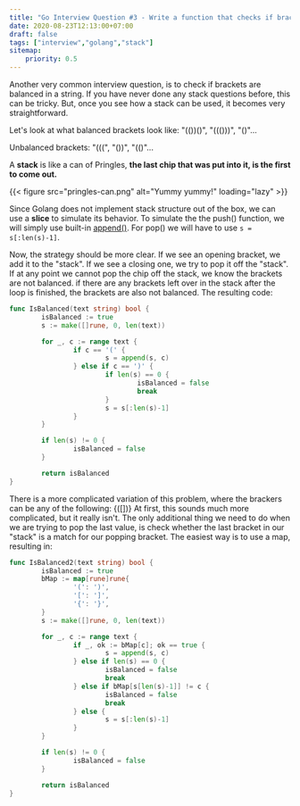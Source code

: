 ```yaml
---
title: "Go Interview Question #3 - Write a function that checks if brackets are balanced"
date: 2020-08-23T12:13:00+07:00
draft: false
tags: ["interview","golang","stack"]
sitemap: 
    priority: 0.5
---
```


Another very common interview question, is to check if brackets are balanced in a string. If you have never done any stack questions before, this can be tricky. But, once you see how a stack can be used, it becomes very straightforward. 

Let's look at what balanced brackets look like: "(())()", "((()))", "()"...

Unbalanced brackets: "(((", "())", "(()"...

A **stack** is like a can of Pringles, **the last chip that was put into it, is the first to come out.**

{{< figure src="pringles-can.png" alt="Yummy yummy!" loading="lazy" >}}

Since Golang does not implement stack structure out of the box, we can use a **slice** to simulate its behavior. To simulate the the push() function, we will simply use built-in [append()](https://godoc.org/builtin#append). For pop() we will have to use `s = s[:len(s)-1]`.

Now, the strategy should be more clear. If we see an opening bracket, we add it to the "stack". If we see a closing one, we try to pop it off the "stack". If at any point we cannot pop the chip off the stack, we know the brackets are not balanced. if there are any brackets left over in the stack after the loop is finished, the brackets are also not balanced. The resulting code: 

```go
func IsBalanced(text string) bool {
        isBalanced := true
        s := make([]rune, 0, len(text))

        for _, c := range text {
                if c == '(' {
                        s = append(s, c)
                } else if c == ')' {
                        if len(s) == 0 {
                                isBalanced = false
                                break
                        }
                        s = s[:len(s)-1]
                }
        }

        if len(s) != 0 {
                isBalanced = false
        }

        return isBalanced
}
```

There is a more complicated variation of this problem, where the brackers can be any of the following: {([])}
At first, this sounds much more complicated, but it really isn't. The only additional thing we need to do when we are trying to pop the last value, is check whether the last bracket in our "stack" is a match for our popping bracket. The easiest way is to use a map, resulting in: 

```go
func IsBalanced2(text string) bool {
        isBalanced := true
        bMap := map[rune]rune{
                '(': ')',
                '[': ']',
                '{': '}',
        }
        s := make([]rune, 0, len(text))

        for _, c := range text {
                if _, ok := bMap[c]; ok == true {
                        s = append(s, c)
                } else if len(s) == 0 {
                        isBalanced = false
                        break
                } else if bMap[s[len(s)-1]] != c {
                        isBalanced = false
                        break
                } else {
                        s = s[:len(s)-1]
                }
        }

        if len(s) != 0 {
                isBalanced = false
        }

        return isBalanced
}
```

